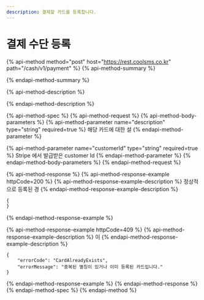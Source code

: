 ```yaml
---
description: 결제할 카드를 등록합니다.
---
```


# 결제 수단 등록

{% api-method method="post" host="https://rest.coolsms.co.kr" path="/cash/v1/payment" %}
{% api-method-summary %}

{% endapi-method-summary %}

{% api-method-description %}

{% endapi-method-description %}

{% api-method-spec %}
{% api-method-request %}
{% api-method-body-parameters %}
{% api-method-parameter name="description" type="string" required=true %}
해당 카드에 대한 설
{% endapi-method-parameter %}

{% api-method-parameter name="customerId" type="string" required=true %}
Stripe 에서 발급받은 customer Id
{% endapi-method-parameter %}
{% endapi-method-body-parameters %}
{% endapi-method-request %}

{% api-method-response %}
{% api-method-response-example httpCode=200 %}
{% api-method-response-example-description %}
정상적으로 등록된 경
{% endapi-method-response-example-description %}

```javascript
{
}
```
{% endapi-method-response-example %}

{% api-method-response-example httpCode=409 %}
{% api-method-response-example-description %}
이
{% endapi-method-response-example-description %}

```
{
    "errorCode": "CardAlreadyExists",
    "errorMessage": "중복된 별칭이 있거나 이미 등록된 카드입니다."
}
```
{% endapi-method-response-example %}
{% endapi-method-response %}
{% endapi-method-spec %}
{% endapi-method %}

